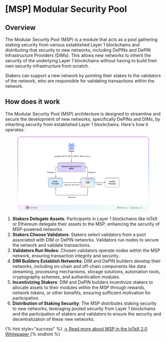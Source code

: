 # \[MSP] Modular Security Pool

## Overview

The Modular Security Pool (MSP) is a module that acts as a pool gathering staking security from various established Layer 1 blockchains and distributing that security to new networks, including DePINs and DePIN Infrastructure Providers (DIMs). This allows new networks to inherit the security of the underlying Layer 1 blockchains without having to build their own security infrastructure from scratch.&#x20;

Stakers can support a new network by pointing their stakes to the validators of the network, who are responsible for validating transactions within the network.

## How does it work

The Modular Security Pool (MSP) architecture is designed to streamline and secure the development of new networks, specifically DePINs and DIMs, by inheriting security from established Layer 1 blockchains. Here's how it operates:

<figure><img src="../.gitbook/assets/image (14).png" alt=""><figcaption></figcaption></figure>

1. **Stakers Delegate Assets**: Participants in Layer 1 blockchains like IoTeX or Ethereum delegate their assets to the MSP, enhancing the security of MSP-powered networks.
2. **Stakers Choose Validators**: Stakers select validators from a pool associated with DIM or DePIN networks. Validators run nodes to secure the network and validate transactions.
3. **Validators Run Nodes**: Chosen validators operate nodes within the MSP network, ensuring transaction integrity and security.
4. **DIM Builders Establish Networks**: DIM and DePIN builders develop their networks, including on-chain and off-chain components like data streaming, processing mechanisms, storage solutions, automation tools, cryptography schemes, and authentication modules.
5. **Incentivizing Stakers**: DIM and DePIN builders incentivize stakers to allocate assets to their modules within the MSP through rewards, network tokens, or other benefits, ensuring sufficient motivation for participation.
6. **Distribution of Staking Security**: The MSP distributes staking security to new networks, leveraging pooled security from Layer 1 blockchains and the participation of stakers and validators to ensure the security and decentralization of these new networks.

{% hint style="success" %}
[→ Read more about MSP in the IoTeX 2.0 Whitepaper ](../welcome-to-iotex-2.0/whitepaper.md)
{% endhint %}
